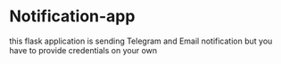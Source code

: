 # Notification-app
this flask application is sending Telegram and Email notification but you have to provide credentials on your own
